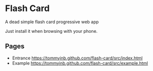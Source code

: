 # Flash Card

A dead simple flash card progressive web app

Just install it when browsing with your phone.

## Pages

- Entrance <https://tommyinb.github.com/flash-card/src/index.html>
- Example <https://tommyinb.github.com/flash-card/src/example.html>
